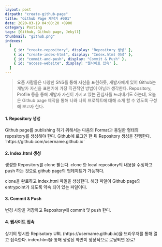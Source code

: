 ```yaml
---
layout: post
dirpath: "create-github-page"
title: "Github Page 제작기 #001"
date: 2020-03-19 04:08:20 +0900
category: Posting
tags: [Github, Github page, Jekyll]
thumbnail: "github.png"
indexes:
  [
    { id: "create-repository", display: "Repository 생성" },
    { id: "create-index-html", display: "Index.html 생성" },
    { id: "commit-and-push", display: "Commit & Push" },
    { id: "access-website", display: "웹사이트 접속" },
  ]
---
```


>요즘 사람들은 다양한 SNS를 통해 자신을 표현하듯, 개발자에게 있어 Github는 개발자 자신을 표현기에 가장 직관적인 방법이 아닐까 생각한다. Repository, Profile 등을 통해 개발자 자신이 가지고 있는 관심사를 드러내기도 하는데, 오늘은 Github page 제작을 통해 나와 나의 프로젝트에 대해 소개 할 수 있도록 구성해 보고자 한다.

<h4 id="create-repository">1. Repository 생성</h4>
Github page를 publishing 하기 위해서는 다음의 Format과 동일한 형태의 repository를 생성해야 한다. Github에 로그인 한 뒤 Repository 생성을 진행한다.
`https://github.com/username.github.io`

<h4 id="create-index-html">2. Index.html 생성</h4>
생성한 Repository를 clone 받는다. clone 한 local repository의 내용을 수정하고 push 하는 것으로 github page의 업데이트가 가능하다.

clone을 완료하고 index.html 파일을 생성한다. 해당 파일이 Github page의 entrypoint가 되도록 약속 되어 있는 파일이다.

<h4 id="commit-and-push">3. Commit & Push</h4>
변경 사항을 저장하고 Repository에 commit 및 push 한다.

<h4 id="access-website">4. 웹사이트 접속</h4>
상기의 명시한 Repisotory URL (https://username.github.io)을 브라우저를 통해 열고 접속한다.
index.html을 통해 생성된 화면이 정상적으로 로딩되면 완료!
